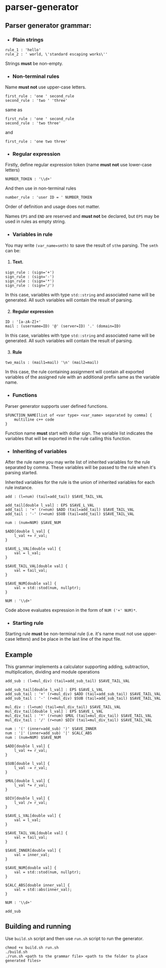 # parser-generator
## Parser generator grammar:

- ### Plain strings
```
rule_1 : 'hello'
rule_2 : ' world, \'standard escaping works\''
```
Strings **must** be non-empty. 

- ### Non-terminal rules

Name **must not** use upper-case letters.
```
first_rule : 'one ' second_rule
second_rule : 'two ' 'three'
```
same as
```
first_rule : 'one ' second_rule
second_rule : 'two three'
```
and
```
first_rule : 'one two three'
```
- ### Regular expression

Firstly, define regular expression token (name **must not** use lower-case letters)

```
NUMBER_TOKEN : '\\d+'
```
And then use in non-terminal rules

```    
number_rule : 'user ID = ' NUMBER_TOKEN
```
Order of definition and usage does not matter.

Names `EPS` and `END` are reserved and **must not** be declared, but `EPS` may be used in rules as empty string.
- ### Variables in rule

You may write `(var_name=smth)` to save the result of `sthm` parsing. The `smth` can be:

1) #### Text. 
    
```
sign_rule : (sign='+')
sign_rule : (sign='-')
sign_rule : (sign='*')
sign_rule : (sign='/')
```

In this case, variables with type `std::string` and associated name will be generated. All such variables will contain the result of parsing.

2) #### Regular expression

```
ID : '[a-zA-Z]+'
mail : (username=ID) '@' (server=ID) '.' (domain=ID)
```

In this case, variables with type `std::string` and associated name will be generated. All such variables will contain the result of parsing.

3) #### Rule

```
two_mails : (mail1=mail) '\n' (mail2=mail)
```

In this case, the rule containing assignment will contain all exported variables of the assigned rule with an additional prefix same as the variable name.

- ### Functions

Parser generator supports user defined functions. 

```
$FUNCTION_NAME[list of <var type> <var_name> separated by comma] {
    multiline c++ code
}
```

Function name **must** start with dollar sign. The variable list indicates the variables that will be exported in the rule calling this function.

- ### Inheriting of variables

After the rule name you may write list of inherited variables for the rule separated by comma. These variables will be passed to the rule when it's parsing started. 

Inherited variables for the rule is the union of inherited variables for each rule instance.

```
add : (l=num) (tail=add_tail) $SAVE_TAIL_VAL

add_tail[double l_val] : EPS $SAVE_L_VAL
add_tail : '+' (r=num) $ADD (tail=add_tail) $SAVE_TAIL_VAL
add_tail : '-' (r=num) $SUB (tail=add_tail) $SAVE_TAIL_VAL

num : (num=NUM) $SAVE_NUM

$ADD[double l_val] {
    l_val += r_val;
}

$SAVE_L_VAL[double val] {
    val = l_val;
}

$SAVE_TAIL_VAL[double val] {
    val = tail_val;
}

$SAVE_NUM[double val] {
    val = std::stod(num, nullptr);
}

NUM : '\\d+'
```

Code above evaluates expression in the form of `NUM ('+' NUM)*`.

- ### Starting rule

Starting rule **must** be non-terminal rule (i.e. it's name must not use upper-case letters) and be place in the last line of the input file.

## Example

This grammar implements a calculator supporting adding, subtraction, multiplication, dividing and module operations

```
add_sub : (l=mul_div) (tail=add_sub_tail) $SAVE_TAIL_VAL

add_sub_tail[double l_val] : EPS $SAVE_L_VAL
add_sub_tail : '+' (r=mul_div) $ADD (tail=add_sub_tail) $SAVE_TAIL_VAL
add_sub_tail : '-' (r=mul_div) $SUB (tail=add_sub_tail) $SAVE_TAIL_VAL

mul_div : (l=num) (tail=mul_div_tail) $SAVE_TAIL_VAL
mul_div_tail[double l_val] : EPS $SAVE_L_VAL
mul_div_tail : '*' (r=num) $MUL (tail=mul_div_tail) $SAVE_TAIL_VAL
mul_div_tail : '/' (r=num) $DIV (tail=mul_div_tail) $SAVE_TAIL_VAL

num : '(' (inner=add_sub) ')' $SAVE_INNER
num : '|' (inner=add_sub) '|' $CALC_ABS
num : (num=NUM) $SAVE_NUM

$ADD[double l_val] {
    l_val += r_val;
}

$SUB[double l_val] {
    l_val -= r_val;
}

$MUL[double l_val] {
    l_val *= r_val;
}

$DIV[double l_val] {
    l_val /= r_val;
}

$SAVE_L_VAL[double val] {
    val = l_val;
}

$SAVE_TAIL_VAL[double val] {
    val = tail_val;
}

$SAVE_INNER[double val] {
    val = inner_val;
}

$SAVE_NUM[double val] {
    val = std::stod(num, nullptr);
}

$CALC_ABS[double inner_val] {
    val = std::abs(inner_val);
}

NUM : '\\d+'

add_sub
```

## Building and running

Use `build.sh` script and then use `run.sh` script to run the generator.

```
chmod +x build.sh run.sh
./build.sh
./run.sh <path to the grammar file> <path to the folder to place generated files>
```
